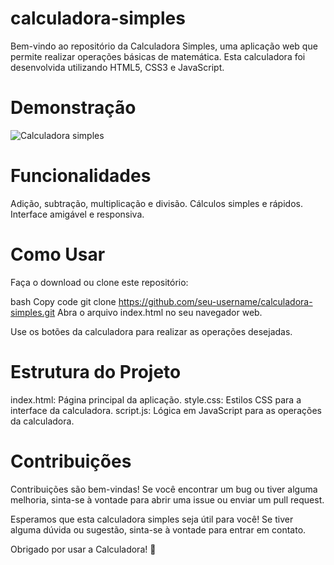 # calculadora-simples

Bem-vindo ao repositório da Calculadora Simples, uma aplicação web que permite realizar operações básicas de matemática. Esta calculadora foi desenvolvida utilizando HTML5, CSS3 e JavaScript.

# Demonstração
![Calculadora simples](https://github.com/Cassiano-Hoffmann/calculadora-simples/assets/117099774/b3973899-5048-4575-8f13-9c573d4d4aa9)

# Funcionalidades

Adição, subtração, multiplicação e divisão.
Cálculos simples e rápidos.
Interface amigável e responsiva.

# Como Usar
Faça o download ou clone este repositório:

bash
Copy code
git clone https://github.com/seu-username/calculadora-simples.git
Abra o arquivo index.html no seu navegador web.

Use os botões da calculadora para realizar as operações desejadas.

# Estrutura do Projeto
index.html: Página principal da aplicação.
style.css: Estilos CSS para a interface da calculadora.
script.js: Lógica em JavaScript para as operações da calculadora.

# Contribuições
Contribuições são bem-vindas! Se você encontrar um bug ou tiver alguma melhoria, sinta-se à vontade para abrir uma issue ou enviar um pull request.

Esperamos que esta calculadora simples seja útil para você! Se tiver alguma dúvida ou sugestão, sinta-se à vontade para entrar em contato.

Obrigado por usar a Calculadora! 🚀





